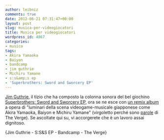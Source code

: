 ```yaml
---
author: leibniz
comments: true
date: 2012-06-21 07:31:47+00:00
layout: post
slug: musica-per-videogiocatori
title: Musica per videogiocatori
wordpress_id: 4867
categories:
- musica
tags:
- Akira Yamaoka
- Baiyon
- bandcamp
- jim guthrie
- Michiru Yamane
- s:s&amp;s ep
- 'Superbrothers: Sword and Sworcery EP'
---
```



[Jim Guthrie](http://www.jimguthrie.org/), il tizio che ha composto la colonna sonora del bel giochino [Superbrothers: Sword and Sworcery EP](http://www.google.it/url?sa=t&rct=j&q=&esrc=s&source=web&cd=1&ved=0CE4QFjAA&url=http%3A%2F%2Fwww.swordandsworcery.com%2F&ei=pcziT-vTOIXcsgau2rTBBg&usg=AFQjCNFukc5G3pXhVAyI45WmO-HCFARK_w&sig2=2cylfN0gtpq__RJLM7WjVg), ora se ne esce con [un remix album](http://jimguthrie.bandcamp.com/album/the-scythian-steppes-seven-sworcery-songs-localized-for-japan) a opera di "luminari della scena videogame-musicale giapponese come Akira Yamaoka, Baiyon e Michiru Yamane" (virgoletto perché sono [parole](http://www.theverge.com/2012/6/20/3104887/sword-and-sworcery-remix-album-the-scythian-steppes-available) di The Verge). Se ascoltate qui su, vi accorgerete che è un lavoro assai dignitoso.

{Jim Guthrie - S:S&S EP - Bandcamp - The Verge}

